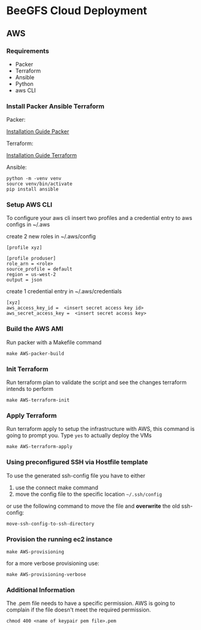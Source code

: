 # BeeGFS Cloud Deployment

## AWS

### Requirements

* Packer
* Terraform
* Ansible
* Python
* aws CLI

### Install Packer Ansible Terraform

Packer:

[Installation Guide Packer](https://learn.hashicorp.com/tutorials/packer/getting-started-install#precompiled-binaries)

Terraform:

[Installation Guide Terraform](https://learn.hashicorp.com/tutorials/terraform/install-cli)

Ansible:
```
python -m -venv venv
source venv/bin/activate
pip install ansible
```

### Setup AWS CLI
To configure your aws cli insert two profiles and a credential entry to aws configs in ~/.aws

create 2 new roles in ~/.aws/config 
```
[profile xyz]

[profile produser]
role_arn = <role>
source_profile = default
region = us-west-2
output = json
```

create 1 credential entry in ~/.aws/credentials

```
[xyz]
aws_access_key_id =  <insert secret access key id>
aws_secret_access_key =  <insert secret access key>
```
### Build the AWS AMI

Run packer with a Makefile command

```
make AWS-packer-build
``` 

### Init Terraform

Run terraform plan to validate the script and see the changes terraform intends to perform

```
make AWS-terraform-init
``` 

### Apply Terraform

Run terraform apply to setup the infrastructure with AWS, this command is going to prompt you. Type ```yes``` to actually deploy the VMs
```
make AWS-terraform-apply
```

### Using preconfigured SSH via Hostfile template

To use the generated ssh-config file you have to either 
1) use the connect make command 
2) move the config file to the specific location ```~/.ssh/config```


or use the following command to move the file and **overwrite** the old ssh-config:

```
move-ssh-config-to-ssh-directory
```

### Provision the running ec2 instance

```
make AWS-provisioning
```

for a more verbose provisioning use:

```
make AWS-provisioning-verbose
```

### Additional Information

The .pem file needs to have a specific permission. AWS is going to complain if the file doesn't meet the required permission.
```
chmod 400 <name of keypair pem file>.pem
```
